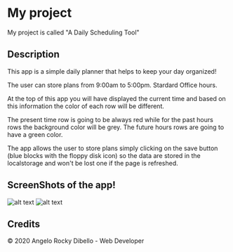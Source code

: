 # My project

My project is called "A Daily Scheduling Tool"


## Description

This app is a simple daily planner that helps to keep your day organized! 

The user can store plans from 9:00am to 5:00pm. Stardard Office hours.

At the top of this app you will have displayed the current time and based on this information the color of each row will be different.

The present time row is going to be always red while for the past hours rows the background color will be grey. The future hours rows are going to have a green color.

The app allows the user to store plans simply clicking on the save button (blue blocks with the floppy disk icon) so the data are stored in the localstorage and
won't be lost one if the page is refreshed.

## ScreenShots of the app!

![alt text](https://github.com/Dibello80/ASimpleDailySchedulingTool/blob/main/dailyplanscreen_01.png)
![alt text](https://github.com/Dibello80/ASimpleDailySchedulingTool/blob/main/dailyplanscreen_02.png)


## Credits 

© 2020 Angelo Rocky Dibello - Web Developer